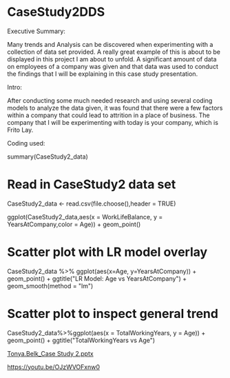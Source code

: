 # CaseStudy2DDS
Executive Summary:

Many trends and Analysis can be discovered when experimenting with a collection of data set provided.  A really great example of this is about to be
displayed in this project I am about to unfold.  A significant amount of data on employees of a company was given and that data was used to conduct the findings that
I will be explaining in this case study presentation.  

Intro:

After conducting some much needed research and using several coding models to analyze the data given, it 
was found that there were a few factors within a company that could lead to attrition in a place of business.
The company that I will be experimenting with today is your company, which is Frito Lay.  

Coding used:

summary(CaseStudy2_data)

# Read in CaseStudy2 data set
CaseStudy2_data <- read.csv(file.choose(),header = TRUE)

ggplot(CaseStudy2_data,aes(x = WorkLifeBalance, y = YearsAtCompany,color = Age)) + geom_point()

# Scatter plot with LR model overlay
CaseStudy2_data %>% ggplot(aes(x=Age, y=YearsAtCompany)) + geom_point() + ggtitle("LR Model: Age vs YearsAtCompany") + geom_smooth(method = "lm")

# Scatter plot to inspect general trend
CaseStudy2_data%>%ggplot(aes(x = TotalWorkingYears, y = Age)) + geom_point() + ggtitle("TotalWorkingYears vs Age")


[Tonya.Belk_Case Study 2.pptx](https://github.com/tonyabelk/Case-Study-2/files/7655750/Tonya.Belk_Case.Study.2.pptx)

https://youtu.be/OJzWVOFxnw0

